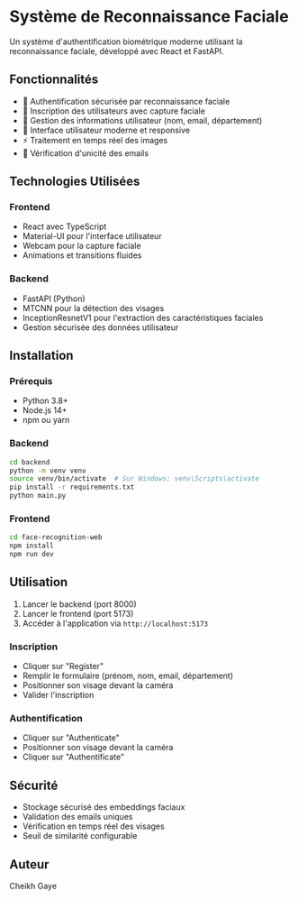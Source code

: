# Système de Reconnaissance Faciale

Un système d'authentification biométrique moderne utilisant la reconnaissance faciale, développé avec React et FastAPI.

## Fonctionnalités

- 🔐 Authentification sécurisée par reconnaissance faciale
- 👤 Inscription des utilisateurs avec capture faciale
- 📝 Gestion des informations utilisateur (nom, email, département)
- 🎯 Interface utilisateur moderne et responsive
- ⚡ Traitement en temps réel des images
- 🔄 Vérification d'unicité des emails

## Technologies Utilisées

### Frontend
- React avec TypeScript
- Material-UI pour l'interface utilisateur
- Webcam pour la capture faciale
- Animations et transitions fluides

### Backend
- FastAPI (Python)
- MTCNN pour la détection des visages
- InceptionResnetV1 pour l'extraction des caractéristiques faciales
- Gestion sécurisée des données utilisateur

## Installation

### Prérequis
- Python 3.8+
- Node.js 14+
- npm ou yarn

### Backend
```bash
cd backend
python -m venv venv
source venv/bin/activate  # Sur Windows: venv\Scripts\activate
pip install -r requirements.txt
python main.py
```

### Frontend
```bash
cd face-recognition-web
npm install
npm run dev
```

## Utilisation

1. Lancer le backend (port 8000)
2. Lancer le frontend (port 5173)
3. Accéder à l'application via `http://localhost:5173`

### Inscription
- Cliquer sur "Register"
- Remplir le formulaire (prénom, nom, email, département)
- Positionner son visage devant la caméra
- Valider l'inscription

### Authentification
- Cliquer sur "Authenticate"
- Positionner son visage devant la caméra
- Cliquer sur "Authentificate"

## Sécurité

- Stockage sécurisé des embeddings faciaux
- Validation des emails uniques
- Vérification en temps réel des visages
- Seuil de similarité configurable

## Auteur

Cheikh Gaye
